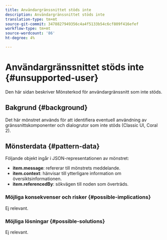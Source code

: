 ```yaml
---
title: Användargränssnittet stöds inte
description: Användargränssnittet stöds inte
translation-type: tm+mt
source-git-commit: 3478827949356c4a4f5133b54c6cf809f416efef
workflow-type: tm+mt
source-wordcount: '86'
ht-degree: 4%

---
```



# Användargränssnittet stöds inte {#unsupported-user}

Den här sidan beskriver Mönsterkod för användargränssnitt som inte stöds.

## Bakgrund {#background}

Det här mönstret används för att identifiera eventuell användning av gränssnittskomponenter och dialogrutor som inte stöds (Classic UI, Coral 2).

## Mönsterdata {#pattern-data}

Följande objekt ingår i JSON-representationen av mönstret:

* **item.message**: refererar till mönstrets meddelande.
* **item.context**: hänvisar till ytterligare information om översiktsinformationen.
* **item.referencedBy**: sökvägen till noden som överträds.

### Möjliga konsekvenser och risker {#possible-implications}

Ej relevant.

### Möjliga lösningar  {#possible-solutions}

Ej relevant.
